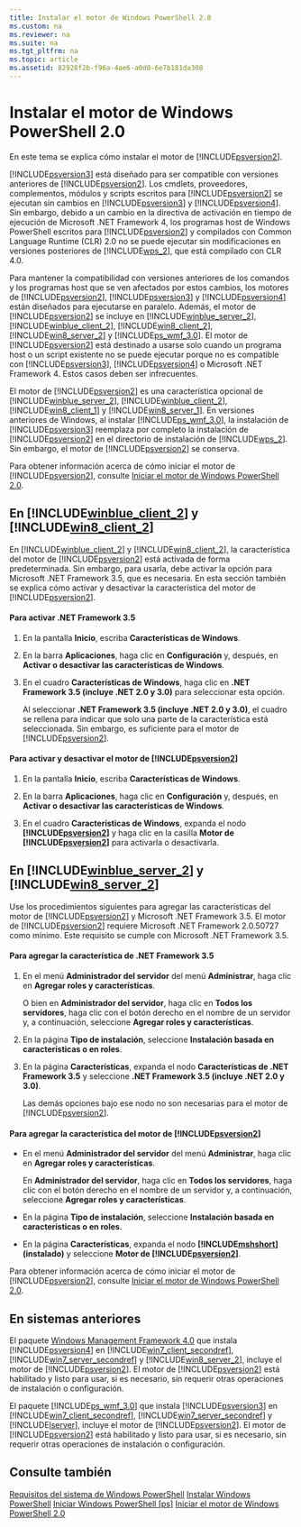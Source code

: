 ```yaml
---
title: Instalar el motor de Windows PowerShell 2.0
ms.custom: na
ms.reviewer: na
ms.suite: na
ms.tgt_pltfrm: na
ms.topic: article
ms.assetid: 82928f2b-f96a-4ae6-a0d0-6e7b181da308
---
```

# Instalar el motor de Windows PowerShell 2.0
En este tema se explica cómo instalar el motor de [!INCLUDE[psversion2](../Token/psversion2_md.md)].

[!INCLUDE[psversion3](../Token/psversion3_md.md)] está diseñado para ser compatible con versiones anteriores de [!INCLUDE[psversion2](../Token/psversion2_md.md)]. Los cmdlets, proveedores, complementos, módulos y scripts escritos para [!INCLUDE[psversion2](../Token/psversion2_md.md)] se ejecutan sin cambios en [!INCLUDE[psversion3](../Token/psversion3_md.md)] y [!INCLUDE[psversion4](../Token/psversion4_md.md)]. Sin embargo, debido a un cambio en la directiva de activación en tiempo de ejecución de Microsoft .NET Framework 4, los programas host de Windows PowerShell escritos para [!INCLUDE[psversion2](../Token/psversion2_md.md)] y compilados con Common Language Runtime (CLR) 2.0 no se puede ejecutar sin modificaciones en versiones posteriores de [!INCLUDE[wps_2](../Token/wps_2_md.md)], que está compilado con CLR 4.0.

Para mantener la compatibilidad con versiones anteriores de los comandos y los programas host que se ven afectados por estos cambios, los motores de [!INCLUDE[psversion2](../Token/psversion2_md.md)], [!INCLUDE[psversion3](../Token/psversion3_md.md)] y [!INCLUDE[psversion4](../Token/psversion4_md.md)] están diseñados para ejecutarse en paralelo. Además, el motor de [!INCLUDE[psversion2](../Token/psversion2_md.md)] se incluye en [!INCLUDE[winblue_server_2](../Token/winblue_server_2_md.md)], [!INCLUDE[winblue_client_2](../Token/winblue_client_2_md.md)], [!INCLUDE[win8_client_2](../Token/win8_client_2_md.md)], [!INCLUDE[win8_server_2](../Token/win8_server_2_md.md)] y [!INCLUDE[ps_wmf_3.0](../Token/ps_wmf_3.0_md.md)]. El motor de [!INCLUDE[psversion2](../Token/psversion2_md.md)] está destinado a usarse solo cuando un programa host o un script existente no se puede ejecutar porque no es compatible con [!INCLUDE[psversion3](../Token/psversion3_md.md)], [!INCLUDE[psversion4](../Token/psversion4_md.md)] o Microsoft .NET Framework 4. Estos casos deben ser infrecuentes.

El motor de [!INCLUDE[psversion2](../Token/psversion2_md.md)] es una característica opcional de [!INCLUDE[winblue_server_2](../Token/winblue_server_2_md.md)], [!INCLUDE[winblue_client_2](../Token/winblue_client_2_md.md)], [!INCLUDE[win8_client_1](../Token/win8_client_1_md.md)] y [!INCLUDE[win8_server_1](../Token/win8_server_1_md.md)]. En versiones anteriores de Windows, al instalar [!INCLUDE[ps_wmf_3.0](../Token/ps_wmf_3.0_md.md)], la instalación de [!INCLUDE[psversion3](../Token/psversion3_md.md)] reemplaza por completo la instalación de [!INCLUDE[psversion2](../Token/psversion2_md.md)] en el directorio de instalación de [!INCLUDE[wps_2](../Token/wps_2_md.md)]. Sin embargo, el motor de [!INCLUDE[psversion2](../Token/psversion2_md.md)] se conserva.

Para obtener información acerca de cómo iniciar el motor de [!INCLUDE[psversion2](../Token/psversion2_md.md)], consulte [Iniciar el motor de Windows PowerShell 2.0](../Topic/Starting-the-Windows-PowerShell-2.0-Engine.md).

## En [!INCLUDE[winblue_client_2](../Token/winblue_client_2_md.md)] y [!INCLUDE[win8_client_2](../Token/win8_client_2_md.md)]
En [!INCLUDE[winblue_client_2](../Token/winblue_client_2_md.md)] y [!INCLUDE[win8_client_2](../Token/win8_client_2_md.md)], la característica del motor de [!INCLUDE[psversion2](../Token/psversion2_md.md)] está activada de forma predeterminada. Sin embargo, para usarla, debe activar la opción para Microsoft .NET Framework 3.5, que es necesaria. En esta sección también se explica cómo activar y desactivar la característica del motor de [!INCLUDE[psversion2](../Token/psversion2_md.md)].

#### Para activar .NET Framework 3.5

1.  En la pantalla **Inicio**, escriba **Características de Windows**.

2.  En la barra **Aplicaciones**, haga clic en **Configuración** y, después, en **Activar o desactivar las características de Windows**.

3.  En el cuadro **Características de Windows**, haga clic en **.NET Framework 3.5 (incluye .NET 2.0 y 3.0)** para seleccionar esta opción.

    Al seleccionar **.NET Framework 3.5 (incluye .NET 2.0 y 3.0)**, el cuadro se rellena para indicar que solo una parte de la característica está seleccionada. Sin embargo, es suficiente para el motor de [!INCLUDE[psversion2](../Token/psversion2_md.md)].

#### Para activar y desactivar el motor de [!INCLUDE[psversion2](../Token/psversion2_md.md)]

1.  En la pantalla **Inicio**, escriba **Características de Windows**.

2.  En la barra **Aplicaciones**, haga clic en **Configuración** y, después, en **Activar o desactivar las características de Windows**.

3.  En el cuadro **Características de Windows**, expanda el nodo **[!INCLUDE[psversion2](../Token/psversion2_md.md)]** y haga clic en la casilla **Motor de [!INCLUDE[psversion2](../Token/psversion2_md.md)]** para activarla o desactivarla.

## En [!INCLUDE[winblue_server_2](../Token/winblue_server_2_md.md)] y [!INCLUDE[win8_server_2](../Token/win8_server_2_md.md)]
Use los procedimientos siguientes para agregar las características del motor de [!INCLUDE[psversion2](../Token/psversion2_md.md)] y Microsoft .NET Framework 3.5. El motor de [!INCLUDE[psversion2](../Token/psversion2_md.md)] requiere Microsoft .NET Framework 2.0.50727 como mínimo. Este requisito se cumple con Microsoft .NET Framework 3.5.

#### Para agregar la característica de .NET Framework 3.5

1.  En el menú **Administrador del servidor** del menú **Administrar**, haga clic en **Agregar roles y características**.

    O bien en **Administrador del servidor**, haga clic en **Todos los servidores**, haga clic con el botón derecho en el nombre de un servidor y, a continuación, seleccione **Agregar roles y características**.

2.  En la página **Tipo de instalación**, seleccione **Instalación basada en características o en roles**.

3.  En la página **Características**, expanda el nodo **Características de .NET Framework 3.5** y seleccione **.NET Framework 3.5 (incluye .NET 2.0 y 3.0)**.

    Las demás opciones bajo ese nodo no son necesarias para el motor de [!INCLUDE[psversion2](../Token/psversion2_md.md)].

#### Para agregar la característica del motor de [!INCLUDE[psversion2](../Token/psversion2_md.md)]

-   En el menú **Administrador del servidor** del menú **Administrar**, haga clic en **Agregar roles y características**.

    En **Administrador del servidor**, haga clic en **Todos los servidores**, haga clic con el botón derecho en el nombre de un servidor y, a continuación, seleccione **Agregar roles y características**.

-   En la página **Tipo de instalación**, seleccione **Instalación basada en características o en roles**.

-   En la página **Características**, expanda el nodo **[!INCLUDE[mshshort](../Token/mshshort_md.md)] (instalado)** y seleccione **Motor de [!INCLUDE[psversion2](../Token/psversion2_md.md)]**.

Para obtener información acerca de cómo iniciar el motor de [!INCLUDE[psversion2](../Token/psversion2_md.md)], consulte [Iniciar el motor de Windows PowerShell 2.0](../Topic/Starting-the-Windows-PowerShell-2.0-Engine.md).

## En sistemas anteriores
El paquete [Windows Management Framework 4.0](http://go.microsoft.com/fwlink/?LinkID=293881) que instala [!INCLUDE[psversion4](../Token/psversion4_md.md)] en [!INCLUDE[win7_client_secondref](../Token/win7_client_secondref_md.md)], [!INCLUDE[win7_server_secondref](../Token/win7_server_secondref_md.md)] y [!INCLUDE[win8_server_2](../Token/win8_server_2_md.md)], incluye el motor de [!INCLUDE[psversion2](../Token/psversion2_md.md)]. El motor de [!INCLUDE[psversion2](../Token/psversion2_md.md)] está habilitado y listo para usar, si es necesario, sin requerir otras operaciones de instalación o configuración.

El paquete [!INCLUDE[ps_wmf_3.0](../Token/ps_wmf_3.0_md.md)] que instala [!INCLUDE[psversion3](../Token/psversion3_md.md)] en [!INCLUDE[win7_client_secondref](../Token/win7_client_secondref_md.md)], [!INCLUDE[win7_server_secondref](../Token/win7_server_secondref_md.md)] y [!INCLUDE[lserver](../Token/lserver_md.md)], incluye el motor de [!INCLUDE[psversion2](../Token/psversion2_md.md)]. El motor de [!INCLUDE[psversion2](../Token/psversion2_md.md)] está habilitado y listo para usar, si es necesario, sin requerir otras operaciones de instalación o configuración.

## Consulte también
[Requisitos del sistema de Windows PowerShell](../Topic/Windows-PowerShell-System-Requirements.md)
[Instalar Windows PowerShell](../Topic/Installing-Windows-PowerShell.md)
[Iniciar Windows PowerShell [ps]](assetId:///8ec8c2d7-8e7c-4722-a3d2-498fe5739a8e)
[Iniciar el motor de Windows PowerShell 2.0](../Topic/Starting-the-Windows-PowerShell-2.0-Engine.md)



<!--HONumber=Apr16_HO1-->


